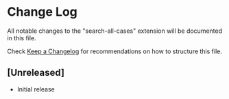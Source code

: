 # Change Log

All notable changes to the "search-all-cases" extension will be documented in this file.

Check [Keep a Changelog](http://keepachangelog.com/) for recommendations on how to structure this file.

## [Unreleased]

- Initial release